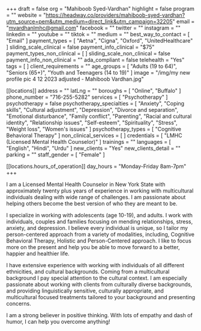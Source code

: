 +++
draft = false
org = "Mahiboob Syed-Vardhan"
highlight = false
program = ""
website = "https://headway.co/providers/mahiboob-syed-vardhan?utm_source=pem&utm_medium=direct_link&utm_campaign=32205"
email = "mvardhanlmhc@gmail.com"
facebook = ""
twitter = ""
instagram = ""
linkedin = ""
youtube = ""
tiktok = ""
medium = ""
best_way_to_contact = [ "Email" ]
payment_types = [ "Aetna", "Cigna", "Oxford", "UnitedHealthcare" ]
sliding_scale_clinical = false
payment_info_clinical = "$75"
payment_types_non_clinical = [ ]
sliding_scale_non_clinical = false
payment_info_non_clinical = ""
ada_compliant = false
telehealth = "Yes"
tags = [ ]
client_requirements = ""
age_groups = [
  "Adults (19 to 64)",
  "Seniors (65+)",
  "Youth and Teenagers (14 to 19)"
]
image = "/img/my new profile pic 4 12 2023 adjusted - Mahiboob Vardhan.jpg"

[[locations]]
address = ""
latLng = ""
boroughs = [ "Online", "Buffalo" ]
phone_number = "716-255-5282"
services = [ "Psychotherapy" ]
psychotherapy = false
psychotherapy_specialties = [
  "Anxiety",
  "Coping skills",
  "Cultural adjustment",
  "Depression",
  "Divorce and separation",
  "Emotional disturbance",
  "Family conflict",
  "Parenting",
  "Racial and cultural identity",
  "Relationship issues",
  "Self-esteem",
  "Spirituality",
  "Stress",
  "Weight loss",
  "Women's issues"
]
psychotherapy_types = [ "Cognitive Behavioral Therapy" ]
non_clinical_services = [ ]
credentials = [ "LMHC (Licensed Mental Health Counselor)" ]
trainings = ""
languages = [ "English", "Hindi", "Urdu" ]
new_clients = "Yes"
new_clients_detail = ""
parking = ""
staff_gender = [ "Female" ]

  [[locations.hours_of_operation]]
  day_hours = "Monday-Friday 8am-7pm"
+++


I am a Licensed Mental Health Counselor in New York State with approximately twenty plus years of experience in working with multicultural individuals dealing with wide range of challenges.  I am passionate about helping others become the best version of who they are meant to be.

I specialize in working with adolescents (age 10-19), and adults. I work with individuals, couples and families focusing on mending relationships, stress, anxiety, and depression. I believe every individual is unique, so I tailor my person-centered approach from a variety of modalities, including, Cognitive Behavioral Therapy, Holistic and Person-Centered approach. I like to focus more on the present and help you be able to move forward to a better, happier and healthier life.

I have extensive experience with working with individuals of all different ethnicities, and cultural backgrounds. Coming from a multicultural background I pay special attention to the cultural context. I am especially passionate about working with clients from culturally diverse backgrounds, and providing linguistically sensitive, culturally appropriate, and multicultural focused treatments tailored to your background and presenting concerns.

I am a strong believer in positive thinking.  With lots of empathy and dash of humor, I can help you overcome anything!

